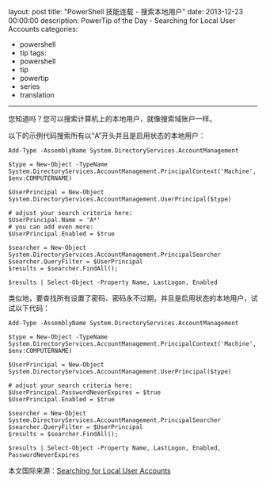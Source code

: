 ﻿layout: post
title: "PowerShell 技能连载 - 搜索本地用户"
date: 2013-12-23 00:00:00
description: PowerTip of the Day - Searching for Local User Accounts
categories:
- powershell
- tip
tags:
- powershell
- tip
- powertip
- series
- translation
---
您知道吗？您可以搜索计算机上的本地用户，就像搜索域账户一样。

以下的示例代码搜索所有以“A”开头并且是启用状态的本地用户：

	Add-Type -AssemblyName System.DirectoryServices.AccountManagement
	
	$type = New-Object -TypeName System.DirectoryServices.AccountManagement.PrincipalContext('Machine', $env:COMPUTERNAME)
	
	$UserPrincipal = New-Object System.DirectoryServices.AccountManagement.UserPrincipal($type)
	
	# adjust your search criteria here:
	$UserPrincipal.Name = 'A*'
	# you can add even more:
	$UserPrincipal.Enabled = $true
	
	$searcher = New-Object System.DirectoryServices.AccountManagement.PrincipalSearcher
	$searcher.QueryFilter = $UserPrincipal
	$results = $searcher.FindAll();
	
	$results | Select-Object -Property Name, LastLogon, Enabled

类似地，要查找所有设置了密码、密码永不过期，并且是启用状态的本地用户，试试以下代码：

	Add-Type -AssemblyName System.DirectoryServices.AccountManagement
	
	$type = New-Object -TypeName System.DirectoryServices.AccountManagement.PrincipalContext('Machine', $env:COMPUTERNAME)
	
	$UserPrincipal = New-Object System.DirectoryServices.AccountManagement.UserPrincipal($type)
	
	# adjust your search criteria here:
	$UserPrincipal.PasswordNeverExpires = $true
	$UserPrincipal.Enabled = $true
	
	$searcher = New-Object System.DirectoryServices.AccountManagement.PrincipalSearcher
	$searcher.QueryFilter = $UserPrincipal
	$results = $searcher.FindAll();
	
	$results | Select-Object -Property Name, LastLogon, Enabled, PasswordNeverExpires

<!--more-->
本文国际来源：[Searching for Local User Accounts](http://powershell.com/cs/blogs/tips/archive/2013/12/23/searching-for-local-user-accounts.aspx)
